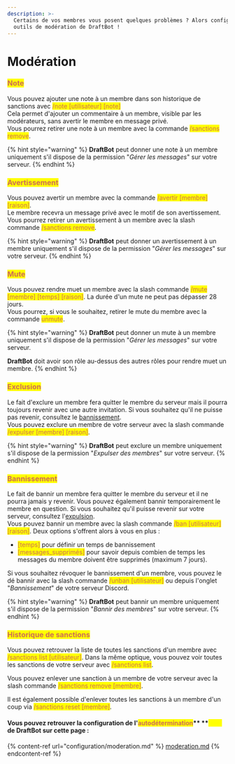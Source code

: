```yaml
---
description: >-
  Certains de vos membres vous posent quelques problèmes ? Alors configurez les
  outils de modération de DraftBot !
---
```


# Modération

### <mark style="color: #cd6e57;">Note</mark>

Vous pouvez ajouter une note à un membre dans son historique de sanctions avec <mark style="color: #cd6e57;">/note \[utilisateur] \[note]</mark>\
Cela permet d'ajouter un commentaire à un membre, visible par les modérateurs, sans avertir le membre en message privé.\
Vous pourrez retirer une note à un membre avec la commande <mark style="color: #cd6e57;">/sanctions remove</mark>.

{% hint style="warning" %}
**DraftBot** peut donner une note à un membre uniquement s'il dispose de la permission "_Gérer les messages_" sur votre serveur.
{% endhint %}

### <mark style="color: #cd6e57;">Avertissement</mark>

Vous pouvez avertir un membre avec la commande <mark style="color: #cd6e57;">/avertir \[membre] \[raison]</mark>.\
Le membre recevra un message privé avec le motif de son avertissement.\
Vous pourrez retirer un avertissement à un membre avec la slash commande <mark style="color: #cd6e57;">/sanctions remove</mark>.

{% hint style="warning" %}
**DraftBot** peut donner un avertissement à un membre uniquement s'il dispose de la permission "_Gérer les messages_" sur votre serveur.
{% endhint %}

### <mark style="color: #cd6e57;">Mute</mark>

Vous pouvez rendre muet un membre avec la slash commande <mark style="color: #cd6e57;">/mute \[membre] \[temps] \[raison]</mark>. La durée d'un mute ne peut pas dépasser 28 jours.\
Vous pourrez, si vous le souhaitez, retirer le mute du membre avec la commande <mark style="color: #cd6e57;">unmute</mark>.

{% hint style="warning" %}
**DraftBot** peut donner un mute à un membre uniquement s'il dispose de la permission "_Gérer les messages_" sur votre serveur.

**DraftBot** doit avoir son rôle au-dessus des autres rôles pour rendre muet un membre.
{% endhint %}

### <mark style="color: #cd6e57;">Exclusion</mark>

Le fait d'exclure un membre fera quitter le membre du serveur mais il pourra toujours revenir avec une autre invitation. Si vous souhaitez qu'il ne puisse pas revenir, consultez le [bannissement](moderation.md#ban).\
Vous pouvez exclure un membre de votre serveur avec la slash commande <mark style="color: #cd6e57;">/expulser \[membre] \[raison]</mark>.

{% hint style="warning" %}
**DraftBot** peut exclure un membre uniquement s'il dispose de la permission "_Expulser des membres_" sur votre serveur.
{% endhint %}

### <mark style="color: #cd6e57;">Bannissement</mark>

Le fait de bannir un membre fera quitter le membre du serveur et il ne pourra jamais y revenir. Vous pouvez également bannir temporairement le membre en question. Si vous souhaitez qu'il puisse revenir sur votre serveur, consultez l'[expulsion](moderation.md#exclure). \
Vous pouvez bannir un membre avec la slash commande <mark style="color: #cd6e57;">/ban \[utilisateur] \[raison]</mark>. Deux options s'offrent alors à vous en plus :

* <mark style="color: #cd6e57;">\[temps]</mark> pour définir un temps de bannissement
* <mark style="color: #cd6e57;">\[messages\_supprimés]</mark> pour savoir depuis combien de temps les messages du membre doivent être supprimés (maximum 7 jours).

Si vous souhaitez révoquer le bannissement d'un membre, vous pouvez le dé bannir avec la slash commande <mark style="color: #cd6e57;">/unban \[utilisateur]</mark> ou depuis l'onglet "_Bannissement_" de votre serveur Discord.

{% hint style="warning" %}
**DraftBot** peut bannir un membre uniquement s'il dispose de la permission "_Bannir des membres_" sur votre serveur.
{% endhint %}

### <mark style="color: #cd6e57;">Historique de sanctions</mark>

Vous pouvez retrouver la liste de toutes les sanctions d'un membre avec <mark style="color: #cd6e57;">/sanctions list \[utilisateur]</mark>. Dans la même optique, vous pouvez voir toutes les sanctions de votre serveur avec <mark style="color: #cd6e57;">/sanctions list</mark>.

Vous pouvez enlever une sanction à un membre de votre serveur avec la slash commande <mark style="color: #cd6e57;">/sanctions remove \[membre]</mark>.

Il est également possible d'enlever toutes les sanctions à un membre d'un coup via <mark style="color: #cd6e57;">/sanctions reset \[membre]</mark>.

#### Vous pouvez retrouver la configuration de l'<mark style="color: #cd6e57;">**autodétermination**</mark>** **<mark style="color:yellow;">****</mark> de **DraftBot** sur cette page :

{% content-ref url="configuration/moderation.md" %}
[moderation.md](configuration/moderation.md)
{% endcontent-ref %}
